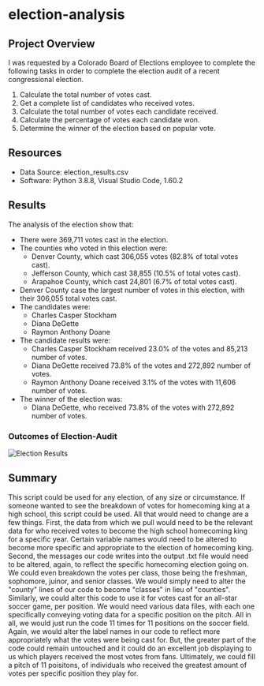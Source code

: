 # election-analysis

## Project Overview
I was requested by a Colorado Board of Elections employee to complete the following tasks in order to complete the election audit of a recent congressional election.

1. Calculate the total number of votes cast.
2. Get a complete list of candidates who received votes.
3. Calculate the total number of votes each candidate received.
4. Calculate the percentage of votes each candidate won.
5. Determine the winner of the election based on popular vote.

## Resources
- Data Source: election_results.csv
- Software: Python 3.8.8, Visual Studio Code, 1.60.2

## Results
The analysis of the election show that:
- There were 369,711 votes cast in the election.
- The counties who voted in this election were:
  - Denver County, which cast 306,055 votes (82.8% of total votes cast).
  - Jefferson County, which cast 38,855 (10.5% of total votes cast).
  - Arapahoe County, which cast 24,801 (6.7% of total votes cast).
- Denver County case the largest number of votes in this election, with their 306,055 total votes cast.
- The candidates were:
  - Charles Casper Stockham
  - Diana DeGette
  - Raymon Anthony Doane
- The candidate results were:
  - Charles Casper Stockham received 23.0% of the votes and 85,213 number of votes.
  - Diana DeGette received 73.8% of the votes and 272,892 number of votes.
  - Raymon Anthony Doane received 3.1% of the votes with 11,606 number of votes.
- The winner of the election was:
  - Diana DeGette, who received 73.8% of the votes with 272,892 number of votes.

### Outcomes of Election-Audit
![Election Results](Election_Results.png)

## Summary
This script could be used for any election, of any size or circumstance.
If someone wanted to see the breakdown of votes for homecoming king at a high school, this script could be used. All that would need to change are a few things. First, the data from which we pull would need to be the relevant data for who received votes to become the high school homecoming king for a specific year. Certain variable names would need to be altered to become more specific and appropriate to the election of homecoming king. Second, the messages our code writes into the output .txt file would need to be altered, again, to reflect the specific homecoming election going on. We could even breakdown the votes per class, those being the freshman, sophomore, juinor, and senior classes. We would simply need to alter the "county" lines of our code to become "classes" in lieu of "counties".
Similarly, we could alter this code to use it for votes cast for an all-star soccer game, per position. We would need various data files, with each one specifically conveying voting data for a specific position on the pitch. All in all, we would just run the code 11 times for 11 positions on the soccer field. Again, we would alter the label names in our code to reflect more appropriately what the votes were being cast for. But, the greater part of the code could remain untouched and it could do an excellent job displaying to us which players received the most votes from fans. Ultimately, we could fill a pitch of 11 poisitons, of individuals who received the greatest amount of votes per specific position they play for.
